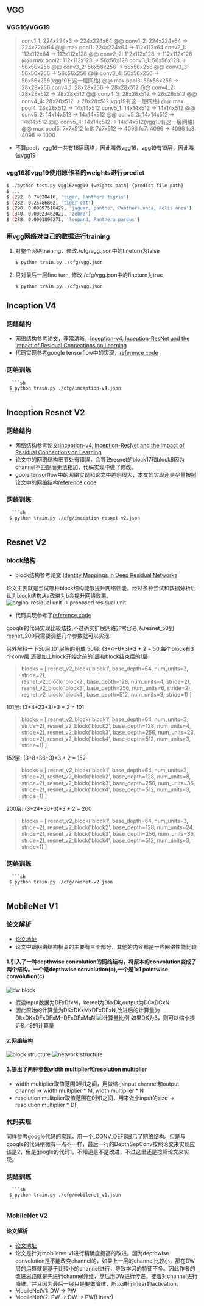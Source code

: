 ## VGG
### VGG16/VGG19
 > conv1_1: 224x224x3 -> 224x224x64 @@ conv1_2: 224x224x64 -> 224x224x64 @@ max pool1: 224x224x64 -> 112x112x64
 > conv2_1: 112x112x64 -> 112x112x128 @@ conv2_2: 112x112x128 -> 112x112x128 @@ max pool2: 112x112x128 -> 56x56x128
 > conv3_1: 56x56x128 -> 56x56x256 @@ conv3_2: 56x56x256 -> 56x56x256 @@ conv3_3: 56x56x256 -> 56x56x256 @@ conv3_4: 56x56x256 -> 56x56x256(vgg19有这一层网络) @@ max pool3: 56x56x256 -> 28x28x256
 > conv4_1: 28x28x256 -> 28x28x512 @@ conv4_2: 28x28x512 -> 28x28x512 @@ conv4_3: 28x28x512 -> 28x28x512 @@ conv4_4: 28x28x512 -> 28x28x512(vgg19有这一层网络) @@ max pool4: 28x28x512 -> 14x14x512
 > conv5_1: 14x14x512 -> 14x14x512 @@ conv5_2: 14x14x512 -> 14x14x512 @@ conv5_3: 14x14x512 -> 14x14x512 @@ conv5_4: 14x14x512 -> 14x14x512(vgg19有这一层网络) @@ max pool5: 7x7x512
 > fc6: 7x7x512 -> 4096
 > fc7: 4096 -> 4096
 > fc8: 4096 -> 1000
 * 不算pool，vgg16一共有16层网络，因此叫做vgg16，vgg19有19层，因此叫做vgg19
### vgg16和vgg19使用原作者的weights进行predict
```sh
$ ./python test.py vgg16/vgg19 {weights path} {predict file path}
$ ...
$ (292, 0.74020416, 'tiger, Panthera tigris')
$ (282, 0.25786862, 'tiger cat')
$ (290, 0.00097516429, 'jaguar, panther, Panthera onca, Felis onca')
$ (340, 0.00023462022, 'zebra')
$ (288, 0.0001896271, 'leopard, Panthera pardus')
```
 ### 用vgg网络对自己的数据进行training
 1. 对整个网络training，修改./cfg/vgg.json中的fineturn为false
     ```sh
     $ python train.py ./cfg/vgg.json
     ```
 2. 只对最后一层fine turn, 修改./cfg/vgg.json中的fineturn为true
     ```sh
     $ python train.py ./cfg/vgg.json
     ```

## Inception V4
### 网络结构
 * 网络结构参考论文，非常清晰，[Inception-v4, Inception-ResNet and the Impact of Residual Connections on Learning](https://arxiv.org/abs/1602.07261)
 * 代码实现参考google tensorflow中的实现，[reference code](https://github.com/tensorflow/models/blob/master/research/slim/nets/inception_v4.py)
### 网络训练
      ```sh
     $ python train.py ./cfg/inception-v4.json
     ```
## Inception Resnet V2
### 网络结构
 * 网络结构参考论文:[Inception-v4, Inception-ResNet and the Impact of Residual Connections on Learning](https://arxiv.org/abs/1602.07261)
 * 论文中的网络结构细节处有错误，会导致resnet的block17和block8因为channel不匹配而无法相加，代码实现中做了修改。
 * goole tensorflow中的网络实现和论文中差别很大，本文的实现还是尽量按照论文中的网络结构[reference code](https://github.com/tensorflow/models/blob/master/research/slim/nets/inception_resnet_v2.py)
### 网络训练
      ```sh
     $ python train.py ./cfg/inception-resnet-v2.json
     ```
## Resnet V2
### block结构
 * block结构参考论文:[Identity Mappings in Deep Residual Networks](https://arxiv.org/abs/1603.05027)
 
 论文主要就是尝试哪种block结构能够提升网络性能。经过多种尝试和数据分析后认为block结构从a改进为b会提升网络效果。
 ![orginal residual unit -> proposed residual unit](https://github.com/stesha2016/tensorflow-classification/blob/master/image/residual_unit.png)
 * 代码实现参考了[reference code](https://github.com/tensorflow/models/blob/master/research/slim/nets/resnet_v2.py)
 
 google的代码实现比较炫技,不过确实扩展网络非常容易,从resnet_50到resnet_200只需要调整几个参数就可以实现.
 
 另外解释一下50层,101层等的组成
 50层: (3+4+6+3)*3 + 2 = 50 每个block有3个conv层,还要加上block开始之前的1层和block结束后的1层
> blocks = [
 	resnet_v2_block('block1', base_depth=64, num_units=3, stride=2),	
 	resnet_v2_block('block2', base_depth=128, num_units=4, stride=2),	
	resnet_v2_block('block3', base_depth=256, num_units=6, stride=2),	
	resnet_v2_block('block4', base_depth=512, num_units=3, stride=1)
 ]

 101层: (3+4+23+3)*3 + 2 = 101
> blocks = [
	resnet_v2_block('block1', base_depth=64, num_units=3, stride=2),
	resnet_v2_block('block2', base_depth=128, num_units=4, stride=2),
	resnet_v2_block('block3', base_depth=256, num_units=23, stride=2),
	resnet_v2_block('block4', base_depth=512, num_units=3, stride=1)
]

 152层: (3+8+36+3)*3 + 2 = 152
> blocks = [
	resnet_v2_block('block1', base_depth=64, num_units=3, stride=2),
	resnet_v2_block('block2', base_depth=128, num_units=8, stride=2),
	resnet_v2_block('block3', base_depth=256, num_units=36, stride=2),
	resnet_v2_block('block4', base_depth=512, num_units=3, stride=1)
]

 200层: (3+24+36+3)*3 + 2 = 200
> blocks = [
	resnet_v2_block('block1', base_depth=64, num_units=3, stride=2),
	resnet_v2_block('block2', base_depth=128, num_units=24, stride=2),
	resnet_v2_block('block3', base_depth=256, num_units=36, stride=2),
	resnet_v2_block('block4', base_depth=512, num_units=3, stride=1)
]
### 网络训练
      ```sh
     $ python train.py ./cfg/resnet-v2.json
     ```
## MobileNet V1
### 论文解析
* [论文地址](https://arxiv.org/abs/1704.04861)
* 论文中跟网络结构相关的主要有三个部分，其他的内容都是一些网络性能比较
#### 1.引入了一种depthwise convolution的网络结构，将原本的convolution变成了两个结构。一个是depthwise convolution(b),一个是1x1 pointwise convolution(c)
 ![dw block](https://github.com/stesha2016/tensorflow-classification/blob/master/image/mobilenetv1-1.png)
 * 假设input数据为DFxDfxM，kernel为DkxDk,output为DGxDGxN
 * 因此原始的计算量为DKxDKxMxDFxDFxN,改进后的计算量为DkxDKxDFxDFxM+DFxDFxMxN
 ![计算量比例](https://github.com/stesha2016/tensorflow-classification/blob/master/image/mobilenetv1-2.png)
 如果DK为3，则可以缩小接近8／9的计算量
#### 2.网络结构
 ![block structure](https://github.com/stesha2016/tensorflow-classification/blob/master/image/mobilenetv1-3.png)
 ![network structure](https://github.com/stesha2016/tensorflow-classification/blob/master/image/mobilenetv1-4.png)
#### 3.提出了两种参数width multiplier和resolution multiplier
 * width multiplier取值范围0到1之间，用做缩小input channel和output channel -> width multiplier * M, width multiplier * N
 * resolution mulitplier取值范围在0到1之间，用来做小input的size -> resolution multiplier * DF
### 代码实现
 同样参考google代码的实现，用一个_CONV_DEFS展示了网络结构。但是与google的代码稍微有一点不一样，最后一行的DepthSepConv按照论文来实现应该是2，但是google的代码1，不知道是不是改进，不过这里还是按照论文来实现。
### 网络训练 
      ```sh
     $ python train.py ./cfg/mobilenet_v1.json
     ``` 
### MobileNet V2 
#### 论文解析
 * [论文地址](https://arxiv.org/abs/1801.04381)
 * 论文是针对mobilenet v1进行精确度提高的改进。因为depthwise convolution是不能改变channel的，如果上一层的channel比较小，那在DW层的运算就是基于比较小的channel进行，导致学习的特征不多。因此作者的改进思路就是先进行channel升维，然后用DW进行传递，接着对channel进行降维。并且因为最后一层只是要做降维，所以进行linear的activation。
 * MobileNetV1: DW -> PW
 * MobileNetV2: PW -> DW -> PW(Linear)
